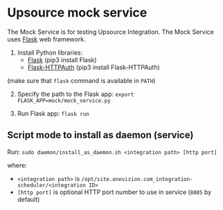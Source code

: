 # Upsource mock service

The Mock Service is for testing Upsource Integration. The Mock Service uses [Flask](https://flask.palletsprojects.com/en/1.1.x/) web framework.

1. Install Python libraries:
   - [Flask](https://flask.palletsprojects.com/en/1.1.x/) (pip3 install Flask)
   - [Flask-HTTPAuth](https://flask-httpauth.readthedocs.io/en/latest/) (pip3 install Flask-HTTPAuth)

(make sure that `flask` command is available in `PATH`)

2. Specify the path to the Flask app: `export FLASK_APP=mock/mock_service.py`

3. Run Flask app: `flask run`


## Script mode to install as daemon (service)

Run: `sudo daemon/install_as_daemon.sh <integration path> [http port]`

where:
- `<integration path>` is `/opt/site.onevizion.com_integration-scheduler/<integration ID>`
- `[http port]` is optional HTTP port number to use in service (`8085` by default)
